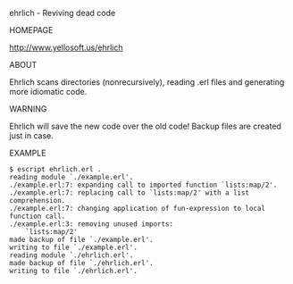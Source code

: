 ehrlich - Reviving dead code

HOMEPAGE

http://www.yellosoft.us/ehrlich

ABOUT

Ehrlich scans directories (nonrecursively), reading .erl files and generating more idiomatic code.

WARNING

Ehrlich will save the new code over the old code! Backup files are created just in case.

EXAMPLE

	$ escript ehrlich.erl .
	reading module `./example.erl'.
	./example.erl:7: expanding call to imported function `lists:map/2'.
	./example.erl:7: replacing call to `lists:map/2' with a list comprehension.
	./example.erl:7: changing application of fun-expression to local function call.
	./example.erl:3: removing unused imports:
		`lists:map/2'
	made backup of file `./example.erl'.
	writing to file `./example.erl'.
	reading module `./ehrlich.erl'.
	made backup of file `./ehrlich.erl'.
	writing to file `./ehrlich.erl'.